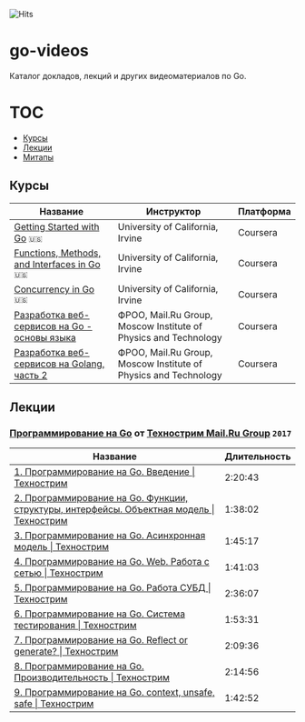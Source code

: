 ![Hits](https://twentythree.ru/hit-counter/count/tag.svg?url=https%3A%2F%2Fgithub.com%2Fdp92987%go-videos)

# go-videos

Каталог докладов, лекций и других видеоматериалов по Go.

# TOC

- [Курсы](#курсы)
- [Лекции](#лекции)
- [Митапы](#митапы)

## Курсы

| Название | Инструктор | Платформа |
| -------- | ---------- | --------- |
| [Getting Started with Go](https://www.coursera.org/learn/golang-getting-started) `🇺🇸` | University of California, Irvine | Coursera
| [Functions, Methods, and Interfaces in Go](https://www.coursera.org/learn/golang-functions-methods) `🇺🇸` | University of California, Irvine | Coursera |
| [Concurrency in Go](https://www.coursera.org/learn/golang-concurrency) `🇺🇸` | University of California, Irvine | Coursera |
| [Разработка веб-сервисов на Go - основы языка](https://www.coursera.org/learn/golang-webservices-1) | ФРОО, Mail.Ru Group, Moscow Institute of Physics and Technology | Coursera |
| [Разработка веб-сервисов на Golang, часть 2](https://www.coursera.org/learn/golang-webservices-2) | ФРОО, Mail.Ru Group, Moscow Institute of Physics and Technology | Coursera |


## Лекции

### [Программирование на Go](https://www.youtube.com/playlist?list=PLrCZzMib1e9q-X5V9pTM6J0AemRWseM7I) от [Технострим Mail.Ru Group](https://www.youtube.com/user/TPMGTU) `2017`

| Название | Длительность |
| -------- | ------------ |
| [1. Программирование на Go. Введение \| Технострим](https://www.youtube.com/watch?v=9Pk7xAT_aCU) | 2:20:43 |
| [2. Программирование на Go. Функции, структуры, интерфейсы. Объектная модель \| Технострим](https://www.youtube.com/watch?v=9Ia16QOY8rk) | 1:38:02 |
| [3. Программирование на Go. Асинхронная модель \| Технострим](https://www.youtube.com/watch?v=kFeM4R5TlCY) | 1:45:17 |
| [4. Программирование на Go. Web. Работа с сетью \| Технострим](https://www.youtube.com/watch?v=lgh6zic15EA) | 1:41:03 |
| [5. Программирование на Go. Работа СУБД \| Технострим](https://www.youtube.com/watch?v=iho3_zq4tik) | 2:36:07 |
| [6. Программирование на Go. Система тестирования \| Технострим](https://www.youtube.com/watch?v=C9wQIYqWPiA) | 1:53:31 |
| [7. Программирование на Go. Reflect or generate? \| Технострим](https://www.youtube.com/watch?v=uCSMU8xF1dc) | 2:09:36 |
| [8. Программирование на Go. Производительность \| Технострим](https://www.youtube.com/watch?v=agntRAtPkK4) | 2:14:56 |
| [9. Программирование на Go. context, unsafe, safe \| Технострим](https://www.youtube.com/watch?v=LpOioZXgplU) | 1:42:52 |
